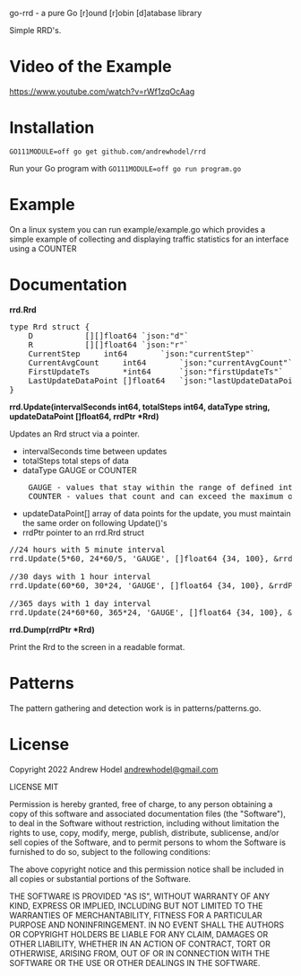 go-rrd - a pure Go [r]ound [r]obin [d]atabase library

Simple RRD's.

Video of the Example
======
https://www.youtube.com/watch?v=rWf1zqOcAag

Installation
======
`GO111MODULE=off go get github.com/andrewhodel/rrd`

Run your Go program with `GO111MODULE=off go run program.go`

Example
======

On a linux system you can run example/example.go which provides a simple example of collecting and displaying
traffic statistics for an interface using a COUNTER

Documentation
=============

__rrd.Rrd__

<pre>
type Rrd struct {
	D			[][]float64	`json:"d"`
	R			[][]float64	`json:"r"`
	CurrentStep		int64		`json:"currentStep"`
	CurrentAvgCount		int64		`json:"currentAvgCount"`
	FirstUpdateTs		*int64		`json:"firstUpdateTs"`
	LastUpdateDataPoint	[]float64	`json:"lastUpdateDataPoint"`
}
</pre>


__rrd.Update(intervalSeconds int64, totalSteps int64, dataType string, updateDataPoint []float64, rrdPtr *Rrd)__

Updates an Rrd struct via a pointer.

* intervalSeconds		time between updates
* totalSteps			total steps of data
* dataType			GAUGE or COUNTER
<pre>
    GAUGE - values that stay within the range of defined integer types, like the value of raw materials.
    COUNTER - values that count and can exceed the maximum of a defined integer type.
</pre>
* updateDataPoint[]		array of data points for the update, you must maintain the same order on following Update()'s
* rrdPtr			pointer to an rrd.Rrd struct

<pre>
//24 hours with 5 minute interval
rrd.Update(5*60, 24*60/5, 'GAUGE', []float64 {34, 100}, &rrdPtr);

//30 days with 1 hour interval
rrd.Update(60*60, 30*24, 'GAUGE', []float64 {34, 100}, &rrdPtr);

//365 days with 1 day interval
rrd.Update(24*60*60, 365*24, 'GAUGE', []float64 {34, 100}, &rrdPtr);
</pre>

__rrd.Dump(rrdPtr *Rrd)__

Print the Rrd to the screen in a readable format.

Patterns
========

The pattern gathering and detection work is in patterns/patterns.go.

License
=======

Copyright 2022 Andrew Hodel
	andrewhodel@gmail.com

LICENSE MIT

Permission is hereby granted, free of charge, to any person obtaining a copy of this software and associated documentation files (the "Software"), to deal in the Software without restriction, including without limitation the rights to use, copy, modify, merge, publish, distribute, sublicense, and/or sell copies of the Software, and to permit persons to whom the Software is furnished to do so, subject to the following conditions:

The above copyright notice and this permission notice shall be included in all copies or substantial portions of the Software.

THE SOFTWARE IS PROVIDED "AS IS", WITHOUT WARRANTY OF ANY KIND, EXPRESS OR IMPLIED, INCLUDING BUT NOT LIMITED TO THE WARRANTIES OF MERCHANTABILITY, FITNESS FOR A PARTICULAR PURPOSE AND NONINFRINGEMENT. IN NO EVENT SHALL THE AUTHORS OR COPYRIGHT HOLDERS BE LIABLE FOR ANY CLAIM, DAMAGES OR OTHER LIABILITY, WHETHER IN AN ACTION OF CONTRACT, TORT OR OTHERWISE, ARISING FROM, OUT OF OR IN CONNECTION WITH THE SOFTWARE OR THE USE OR OTHER DEALINGS IN THE SOFTWARE.
